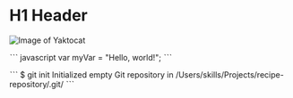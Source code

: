 # H1 Header

![Image of Yaktocat](https://octodex.github.com/images/yaktocat.png)

ˋˋˋ javascript
var myVar = "Hello, world!";
ˋˋˋ

ˋˋˋ
$ git init
Initialized empty Git repository in /Users/skills/Projects/recipe-repository/.git/
ˋˋˋ

